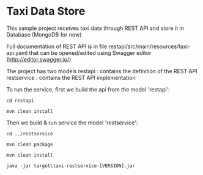 # Taxi Data Store

This sample project receives taxi data through REST API and store it in Database (MongoDB for now) 

Full documentation of REST API is in file restapi/src/main/resources/taxi-api.yaml that can be opened/edited using Swagger editor (http://editor.swagger.io/)

The project has two models
restapi : contains the definition of the REST API
restservice : contains the REST API implementation

To run the service, first we build the api from the model 'restapi':

```cd restapi```

```mvn clean install```

Then we build & run service the model 'restservice':

```cd ../restservice```

```mvn clean package```

```mvn clean install```

```java -jar target\taxi-restservice-[VERSION].jar```